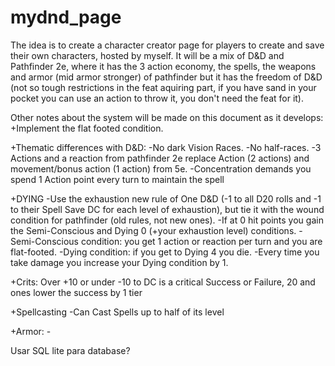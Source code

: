 # mydnd_page
The idea is to create a character creator page for players to  create and save their own characters, hosted by myself. It will be a mix of D&D and Pathfinder 2e, where it has the 3 action economy, the spells, the weapons and armor (mid armor stronger) of pathfinder but it has the freedom of D&D (not so tough restrictions in the feat aquiring part, if you have sand in your pocket you can use an action to throw it, you don't need the feat for it).

Other notes about the system will be made on this document as it develops:
+Implement the flat footed condition.

+Thematic differences with D&D:
    -No dark Vision Races.
    -No half-races.
    -3 Actions and a reaction from pathfinder 2e replace Action (2 actions) and movement/bonus action (1 action) from 5e.
    -Concentration demands you spend 1 Action point every turn to maintain the spell

+DYING
    -Use the exhaustion new rule of One D&D (-1 to all D20 rolls and -1 to their Spell Save DC for each level of exhaustion), but tie it with the wound condition for pathfinder (old rules, not new ones).
    -If at 0 hit points you gain the Semi-Conscious and Dying 0 (+your exhaustion level) conditions.
    -Semi-Conscious condition: you get 1 action or reaction per turn and you are flat-footed.
    -Dying condition: if you get to Dying 4 you die.
    -Every time you take damage you increase your Dying condition by 1.

+Crits:
    Over +10 or under -10 to DC is a critical Success or Failure, 20 and ones lower the success by 1 tier

+Spellcasting
    -Can Cast Spells up to half of its level

+Armor:
    -

Usar SQL lite para database?
